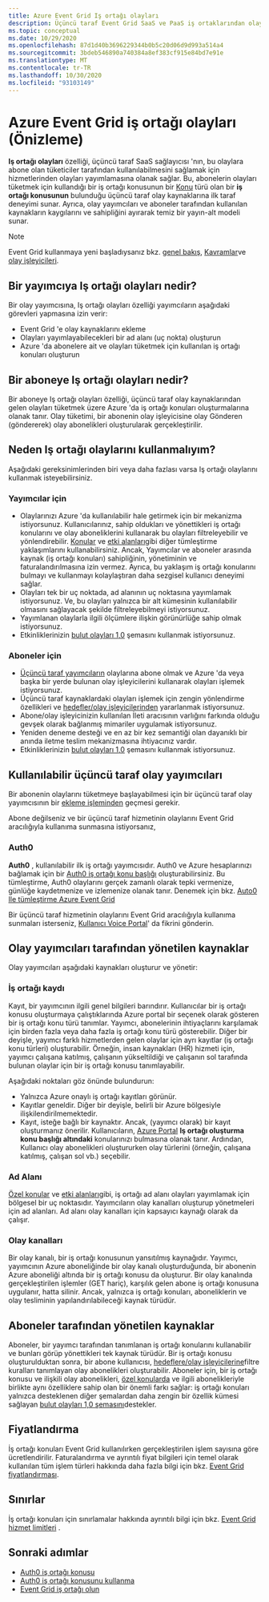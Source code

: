 ```yaml
---
title: Azure Event Grid Iş ortağı olayları
description: Üçüncü taraf Event Grid SaaS ve PaaS iş ortaklarından olayları, Azure Event Grid Azure hizmetlerine doğrudan gönderin.
ms.topic: conceptual
ms.date: 10/29/2020
ms.openlocfilehash: 87d1d40b3696229344b0b5c20d06d9d993a514a4
ms.sourcegitcommit: 3bdeb546890a740384a8ef383cf915e84bd7e91e
ms.translationtype: MT
ms.contentlocale: tr-TR
ms.lasthandoff: 10/30/2020
ms.locfileid: "93103149"
---
```

# <a name="partner-events-in-azure-event-grid-preview"></a>Azure Event Grid iş ortağı olayları (Önizleme)
**Iş ortağı olayları** özelliği, üçüncü taraf SaaS sağlayıcısı 'nın, bu olaylara abone olan tüketiciler tarafından kullanılabilmesini sağlamak için hizmetlerinden olayları yayımlamasına olanak sağlar. Bu, abonelerin olayları tüketmek için kullandığı bir iş ortağı konusunun bir [Konu](concepts.md#topics) türü olan bir **iş ortağı konusunun** bulunduğu üçüncü taraf olay kaynaklarına ilk taraf deneyimi sunar. Ayrıca, olay yayımcıları ve aboneler tarafından kullanılan kaynakların kaygılarını ve sahipliğini ayırarak temiz bir yayın-alt modeli sunar.

> [!NOTE]
> Event Grid kullanmaya yeni başladıysanız bkz. [genel bakış](overview.md), [Kavramlar](concepts.md)ve [olay işleyicileri](event-handlers.md).

## <a name="what-is-partner-events-to-a-publisher"></a>Bir yayımcıya Iş ortağı olayları nedir?
Bir olay yayımcısına, Iş ortağı olayları özelliği yayımcıların aşağıdaki görevleri yapmasına izin verir:

- Event Grid 'e olay kaynaklarını ekleme
- Olayları yayımlayabilecekleri bir ad alanı (uç nokta) oluşturun
- Azure 'da abonelere ait ve olayları tüketmek için kullanılan iş ortağı konuları oluşturun

## <a name="what-is-partner-events-to-a-subscriber"></a>Bir aboneye Iş ortağı olayları nedir?
Bir aboneye Iş ortağı olayları özelliği, üçüncü taraf olay kaynaklarından gelen olayları tüketmek üzere Azure 'da iş ortağı konuları oluşturmalarına olanak tanır. Olay tüketimi, bir abonenin olay işleyicisine olay Gönderen (göndererek) olay abonelikleri oluşturularak gerçekleştirilir.

## <a name="why-should-i-use-partner-events"></a>Neden Iş ortağı olaylarını kullanmalıyım?
Aşağıdaki gereksinimlerinden biri veya daha fazlası varsa Iş ortağı olaylarını kullanmak isteyebilirsiniz.

### <a name="for-publishers"></a>Yayımcılar için

- Olaylarınızı Azure 'da kullanılabilir hale getirmek için bir mekanizma istiyorsunuz. Kullanıcılarınız, sahip oldukları ve yönettikleri iş ortağı konularını ve olay aboneliklerini kullanarak bu olayları filtreleyebilir ve yönlendirebilir. [Konular](custom-topics.md) ve [etki alanları](event-domains.md)gibi diğer tümleştirme yaklaşımlarını kullanabilirsiniz. Ancak, Yayımcılar ve aboneler arasında kaynak (iş ortağı konuları) sahipliğinin, yönetiminin ve faturalandırılmasına izin vermez. Ayrıca, bu yaklaşım iş ortağı konularını bulmayı ve kullanmayı kolaylaştıran daha sezgisel kullanıcı deneyimi sağlar.
- Olayları tek bir uç noktada, ad alanının uç noktasına yayımlamak istiyorsunuz. Ve, bu olayları yalnızca bir alt kümesinin kullanılabilir olmasını sağlayacak şekilde filtreleyebilmeyi istiyorsunuz. 
- Yayımlanan olaylarla ilgili ölçümlere ilişkin görünürlüğe sahip olmak istiyorsunuz.
- Etkinliklerinizin [bulut olayları 1,0](https://cloudevents.io/) şemasını kullanmak istiyorsunuz.

### <a name="for-subscribers"></a>Aboneler için

- [Üçüncü taraf yayımcıların](#available-third-party-event-publishers) olaylarına abone olmak ve Azure 'da veya başka bir yerde bulunan olay işleyicilerini kullanarak olayları işlemek istiyorsunuz.
- Üçüncü taraf kaynaklardaki olayları işlemek için zengin yönlendirme özellikleri ve [hedefler/olay işleyicilerinden](overview.md#event-handlers) yararlanmak istiyorsunuz. 
- Abone/olay işleyicinizin kullanılan İleti aracısının varlığını farkında olduğu gevşek olarak bağlanmış mimariler uygulamak istiyorsunuz. 
- Yeniden deneme desteği ve en az bir kez semantiği olan dayanıklı bir anında iletme teslim mekanizmasına ihtiyacınız vardır.
- Etkinliklerinizin [bulut olayları 1,0](https://cloudevents.io/) şemasını kullanmak istiyorsunuz. 


## <a name="available-third-party-event-publishers"></a>Kullanılabilir üçüncü taraf olay yayımcıları
Bir abonenin olaylarını tüketmeye başlayabilmesi için bir üçüncü taraf olay yayımcısının bir [ekleme işleminden](partner-onboarding-overview.md) geçmesi gerekir. 

Abone değilseniz ve bir üçüncü taraf hizmetinin olaylarını Event Grid aracılığıyla kullanıma sunmasına istiyorsanız, 

### <a name="auth0"></a>Auth0
**Auth0** , kullanılabilir ilk iş ortağı yayımcısıdır. Auth0 ve Azure hesaplarınızı bağlamak için bir [Auth0 iş ortağı konu başlığı](auth0-overview.md) oluşturabilirsiniz. Bu tümleştirme, Auth0 olaylarını gerçek zamanlı olarak tepki vermenize, günlüğe kaydetmenize ve izlemenize olanak tanır. Denemek için bkz. [Auto0 Ile tümleştirme Azure Event Grid](auth0-how-to.md)

Bir üçüncü taraf hizmetinin olaylarını Event Grid aracılığıyla kullanıma sunmaları isterseniz, [Kullanıcı Voice Portal](https://feedback.azure.com/forums/909934-azure-event-grid)' da fikrini gönderin.
 
## <a name="resources-managed-by-event-publishers"></a>Olay yayımcıları tarafından yönetilen kaynaklar
Olay yayımcıları aşağıdaki kaynakları oluşturur ve yönetir:

### <a name="partner-registration"></a>İş ortağı kaydı
Kayıt, bir yayımcının ilgili genel bilgileri barındırır. Kullanıcılar bir iş ortağı konusu oluşturmaya çalıştıklarında Azure portal bir seçenek olarak gösteren bir iş ortağı konu türü tanımlar. Yayımcı, abonelerinin ihtiyaçlarını karşılamak için birden fazla veya daha fazla iş ortağı konu türü gösterebilir. Diğer bir deyişle, yayımcı farklı hizmetlerden gelen olaylar için ayrı kayıtlar (iş ortağı konu türleri) oluşturabilir. Örneğin, insan kaynakları (HR) hizmeti için, yayımcı çalışana katılmış, çalışanın yükseltildiği ve çalışanın sol tarafında bulunan olaylar için bir iş ortağı konusu tanımlayabilir. 

Aşağıdaki noktaları göz önünde bulundurun:

- Yalnızca Azure onaylı iş ortağı kayıtları görünür. 
- Kayıtlar geneldir. Diğer bir deyişle, belirli bir Azure bölgesiyle ilişkilendirilmemektedir.
- Kayıt, isteğe bağlı bir kaynaktır. Ancak, (yayımcı olarak) bir kayıt oluşturmanız önerilir. Kullanıcıların, [Azure Portal](https://portal.azure.com/#create/Microsoft.EventGridPartnerTopic) **Iş ortağı oluşturma konu başlığı altındaki** konularınızı bulmasına olanak tanır. Ardından, Kullanıcı olay abonelikleri oluştururken olay türlerini (örneğin, çalışana katılmış, çalışan sol vb.) seçebilir.

### <a name="namespace"></a>Ad Alanı
[Özel konular](custom-topics.md) ve [etki alanları](event-domains.md)gibi, iş ortağı ad alanı olayları yayımlamak için bölgesel bir uç noktasıdır. Yayımcıların olay kanalları oluşturup yönetmeleri için ad alanları. Ad alanı olay kanalları için kapsayıcı kaynağı olarak da çalışır.

### <a name="event-channels"></a>Olay kanalları
Bir olay kanalı, bir iş ortağı konusunun yansıtılmış kaynağıdır. Yayımcı, yayımcının Azure aboneliğinde bir olay kanalı oluşturduğunda, bir abonenin Azure aboneliği altında bir iş ortağı konusu da oluşturur. Bir olay kanalında gerçekleştirilen işlemler (GET hariç), karşılık gelen abone iş ortağı konusuna uygulanır, hatta silinir. Ancak, yalnızca iş ortağı konuları, aboneliklerin ve olay tesliminin yapılandırılabileceği kaynak türüdür.

## <a name="resources-managed-by-subscribers"></a>Aboneler tarafından yönetilen kaynaklar 
Aboneler, bir yayımcı tarafından tanımlanan iş ortağı konularını kullanabilir ve bunları görüp yönettikleri tek kaynak türüdür. Bir iş ortağı konusu oluşturulduktan sonra, bir abone kullanıcısı, [hedeflere/olay işleyicilerine](overview.md#event-handlers)filtre kuralları tanımlayan olay abonelikleri oluşturabilir. Aboneler için, bir iş ortağı konusu ve ilişkili olay abonelikleri, [özel konularda](custom-topics.md) ve ilgili abonelikleriyle birlikte aynı özelliklere sahip olan bir önemli farkı sağlar: iş ortağı konuları yalnızca desteklenen diğer şemalardan daha zengin bir özellik kümesi sağlayan [bulut olayları 1,0 şemasını](cloudevents-schema.md)destekler.

## <a name="pricing"></a>Fiyatlandırma
İş ortağı konuları Event Grid kullanılırken gerçekleştirilen işlem sayısına göre ücretlendirilir. Faturalandırma ve ayrıntılı fiyat bilgileri için temel olarak kullanılan tüm işlem türleri hakkında daha fazla bilgi için bkz. [Event Grid fiyatlandırması](https://azure.microsoft.com/pricing/details/event-grid/).

## <a name="limits"></a>Sınırlar
İş ortağı konuları için sınırlamalar hakkında ayrıntılı bilgi için bkz. [Event Grid hizmet limitleri](../azure-resource-manager/management/azure-subscription-service-limits.md#event-grid-limits) .


## <a name="next-steps"></a>Sonraki adımlar

- [Auth0 iş ortağı konusu](auth0-overview.md)
- [Auth0 iş ortağı konusunu kullanma](auth0-how-to.md)
- [Event Grid iş ortağı olun](partner-onboarding-overview.md)